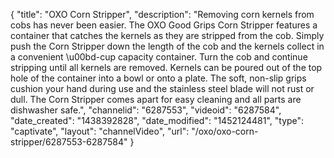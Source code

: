 {
    "title": "OXO Corn Stripper",
    "description": "Removing corn kernels from cobs has never been easier. The OXO Good Grips Corn Stripper features a container that catches the kernels as they are stripped from the cob. Simply push the Corn Stripper down the length of the cob and the kernels collect in a convenient \u00bd-cup capacity container. Turn the cob and continue stripping until all kernels are removed. Kernels can be poured out of the top hole of the container into a bowl or onto a plate. The soft, non-slip grips cushion your hand during use and the stainless steel blade will not rust or dull. The Corn Stripper comes apart for easy cleaning and all parts are dishwasher safe.",
    "channelid": "6287553",
    "videoid": "6287584",
    "date_created": "1438392828",
    "date_modified": "1452124481",
    "type": "captivate",
    "layout": "channelVideo",
    "url": "\/oxo\/oxo-corn-stripper\/6287553-6287584"
}